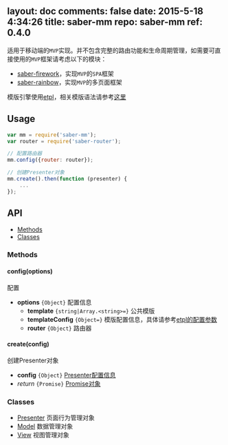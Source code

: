 layout: doc
comments: false
date: 2015-5-18 4:34:26
title: saber-mm
repo: saber-mm
ref: 0.4.0
---

适用于移动端的`MVP`实现。并不包含完整的路由功能和生命周期管理，如需要可直接使用的`MVP`框架请考虑以下的模块：

* [saber-firework](https://github.com/ecomfe/saber-firework)，实现`MVP`的`SPA`框架
* [saber-rainbow](https://github.com/ecomfe/saber-rainbow)，实现`MVP`的多页面框架

模版引擎使用[etpl](http://ecomfe.github.io/etpl/)，相关模版语法请参考[这里](https://github.com/ecomfe/etpl/blob/master/doc/syntax.html)

## Usage

```js
var mm = require('saber-mm');
var router = require('saber-router');

// 配置路由器
mm.config({router: router});

// 创建Presenter对象
mm.create().then(function (presenter) {
    ...
});
```

## API

* [Methods](#methods)
* [Classes](#classes)

### Methods

#### config(options)

配置

* **options** `{Object}` 配置信息
    * **template** `{string|Array.<string>=}` 公共模版
    * **templateConfig** `{Object=}` 模版配置信息，具体请参考[etpl的配置参数](https://github.com/ecomfe/etpl/blob/master/doc/config.html)
    * **router** `{Object}` 路由器

#### create(config)

创建Presenter对象

* **config** `{Object}` [Presenter配置信息](doc/presenter.md#configure)
* _return_ `{Promise}` [Promise对象](https://github.com/ecomfe/saber-promise/blob/master/doc/promise.html)

### Classes

* [Presenter](doc/presenter.html) 页面行为管理对象
* [Model](doc/model.html) 数据管理对象
* [View](doc/view.html) 视图管理对象